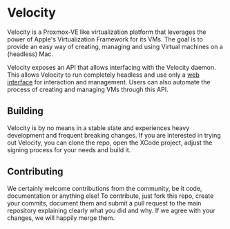 # Velocity

Velocity is a Proxmox-VE like virtualization platform that leverages the power of Apple's Virtualization Framework for its VMs. The goal is to provide an easy way of creating, managing and using Virtual machines on a (headless) Mac.

Velocity exposes an API that allows interfacing with the Velocity daemon. This allows Velocity to run completely headless and use only a  [web interface](https://github.com/zimsneexh/VelocityUI) for interaction and management. Users can also automate the process of creating and managing VMs through this API.

## Building

Velocity is by no means in a stable state and experiences heavy development and frequent breaking changes. If you are interested in trying out Velocity, you can clone the repo, open the XCode project, adjust the signing process for your needs and build it.

## Contributing

We certainly welcome contributions from the community, be it code, documentation or anything else! To contribute, just fork this repo, create your commits, document them and submit a pull request to the main repository explaining clearly what you did and why. If we agree with your changes, we will happily merge them.
